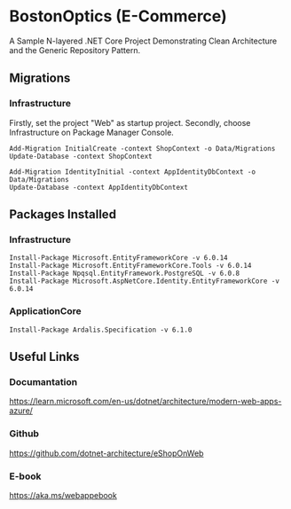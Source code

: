 # BostonOptics (E-Commerce)
A Sample N-layered .NET Core Project Demonstrating Clean Architecture 
and the Generic Repository Pattern. 

## Migrations

### Infrastructure
Firstly, set the project "Web" as startup project.
Secondly, choose Infrastructure on Package Manager Console.
```
Add-Migration InitialCreate -context ShopContext -o Data/Migrations  
Update-Database -context ShopContext

Add-Migration IdentityInitial -context AppIdentityDbContext -o Data/Migrations  
Update-Database -context AppIdentityDbContext
```

## Packages Installed
### Infrastructure
```
Install-Package Microsoft.EntityFrameworkCore -v 6.0.14
Install-Package Microsoft.EntityFrameworkCore.Tools -v 6.0.14
Install-Package Npqsql.EntityFramework.PostgreSQL -v 6.0.8
Install-Package Microsoft.AspNetCore.Identity.EntityFrameworkCore -v 6.0.14

```

### ApplicationCore

```
Install-Package Ardalis.Specification -v 6.1.0
```

## Useful Links
### Documantation
https://learn.microsoft.com/en-us/dotnet/architecture/modern-web-apps-azure/

### Github
https://github.com/dotnet-architecture/eShopOnWeb

### E-book
https://aka.ms/webappebook
